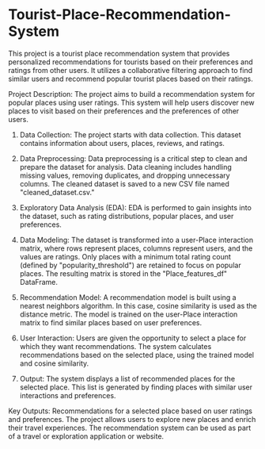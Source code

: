 # Tourist-Place-Recommendation-System
This project is a tourist place recommendation system that provides personalized recommendations for tourists based on their preferences and ratings from other users. It utilizes a collaborative filtering approach to find similar users and recommend popular tourist places based on their ratings.

Project Description:
The project aims to build a recommendation system for popular places  using user ratings. This system will help users discover new places  to visit based on their preferences and the preferences of other users.

1. Data Collection:
The project starts with data collection.  This dataset contains information about users, places, reviews, and ratings.

2. Data Preprocessing:
Data preprocessing is a critical step to clean and prepare the dataset for analysis.
Data cleaning includes handling missing values, removing duplicates, and dropping unnecessary columns.
The cleaned dataset is saved to a new CSV file named "cleaned_dataset.csv."

4. Exploratory Data Analysis (EDA):
EDA is performed to gain insights into the dataset, such as rating distributions, popular places, and user preferences.

4. Data Modeling:
The dataset is transformed into a user-Place interaction matrix, where rows represent places, columns represent users, and the values are ratings.
Only places with a minimum total rating count (defined by "popularity_threshold") are retained to focus on popular places.
The resulting matrix is stored in the "Place_features_df" DataFrame.

6. Recommendation Model:
A recommendation model is built using a nearest neighbors algorithm. In this case, cosine similarity is used as the distance metric.
The model is trained on the user-Place interaction matrix to find similar places based on user preferences.

6. User Interaction:
Users are given the opportunity to select a place for which they want recommendations.
The system calculates recommendations based on the selected place, using the trained model and cosine similarity.

8. Output:
The system displays a list of recommended places for the selected place. This list is generated by finding places with similar user interactions and preferences.

Key Outputs:
Recommendations for a selected place based on user ratings and preferences.
The project allows users to explore new places and enrich their travel experiences.
The recommendation system can be used as part of a travel or exploration application or website.






